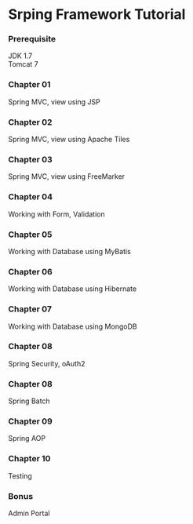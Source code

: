 # Srping Framework Tutorial

### Prerequisite
JDK 1.7
<br />
Tomcat 7

### Chapter 01
Spring MVC, view using JSP

### Chapter 02
Spring MVC, view using Apache Tiles

### Chapter 03
Spring MVC, view using FreeMarker

### Chapter 04
Working with Form, Validation

### Chapter 05
Working with Database using MyBatis

### Chapter 06
Working with Database using Hibernate

### Chapter 07
Working with Database using MongoDB

### Chapter 08
Spring Security, oAuth2

### Chapter 08
Spring Batch

### Chapter 09
Spring AOP

### Chapter 10
Testing

### Bonus
Admin Portal


